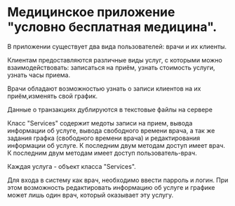 # Медицинское приложение "условно бесплатная медицина".

В приложении  существует два вида пользователей: врачи и их клиенты.

Клиентам предоставляются различные виды услуг, с которыми можно взаимодействовать: записаться на приём, узнать стоимость услуги, узнать часы приема.


Врачи обладают возможностью узнать о записи клиентов на их приём,изменять свой график.


Данные о транзакциях дублируются в текстовые файлы на сервере

Класс "Services" содержит медоты записи на прием, вывода информации об услуге, вывода свободного времени врача, а так же задания графка (свободного времени врача) и редактирования информации об услуге.
К последним двум методам доступ имеет врач. К последним двум методам имеет доступ пользователь-врач.

Каждая услуга - объект класса "Services".

Для входа в систему как врач, необходимо ввести парроль и логин. При этом возможность редактировать информацию об услуге и графике может лишь один врач, который оказывает эту услугу.




